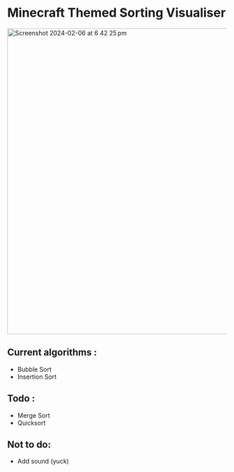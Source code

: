 # Minecraft Themed Sorting Visualiser 

<img width="703" alt="Screenshot 2024-02-06 at 6 42 25 pm" src="https://github.com/shafiqihtsham/SortingVisualizer/assets/108529942/db2149f2-ec06-4d10-99ee-1efbea697f2c">

## Current algorithms : 

- Bubble Sort
- Insertion Sort

## Todo : 

- Merge Sort
- Quicksort

## Not to do: 

- Add sound (yuck)
